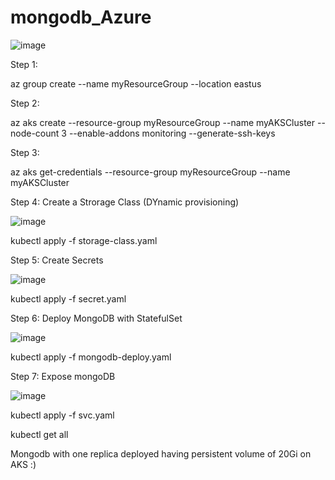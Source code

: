 # mongodb_Azure


![image](https://github.com/Shubham2194/mongodb_Azure/assets/83746560/ebda7ff5-4fac-4026-8bf9-5f6834326467)


Step 1: 

az group create --name myResourceGroup --location eastus


Step 2: 

az aks create --resource-group myResourceGroup --name myAKSCluster --node-count 3 --enable-addons monitoring --generate-ssh-keys

Step 3:

az aks get-credentials --resource-group myResourceGroup --name myAKSCluster

Step 4: Create a Strorage Class (DYnamic provisioning)

![image](https://github.com/Shubham2194/mongodb_Azure/assets/83746560/27c68386-8dca-40b9-9a35-5bcad221c690)


kubectl apply -f storage-class.yaml

Step 5: Create Secrets

![image](https://github.com/Shubham2194/mongodb_Azure/assets/83746560/6f8dbc36-ea4f-4c2f-ad9b-a36d4c7bbc44)


kubectl apply -f secret.yaml


Step 6: Deploy MongoDB with StatefulSet

![image](https://github.com/Shubham2194/mongodb_Azure/assets/83746560/10ddfa48-535c-4452-84db-78f3e1c80796)


kubectl apply -f mongodb-deploy.yaml

Step 7: Expose mongoDB

![image](https://github.com/Shubham2194/mongodb_Azure/assets/83746560/9bf5f3d2-60d1-4503-b848-6967264a81b9)

kubectl apply -f svc.yaml

kubectl get all



Mongodb with one replica deployed having persistent volume of 20Gi on AKS :)

